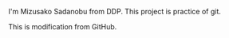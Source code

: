 I'm Mizusako Sadanobu from DDP.
This project is practice of git.

This is modification from GitHub.
